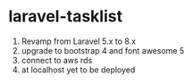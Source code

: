 # laravel-tasklist
1. Revamp from Laravel 5.x to 8.x
1. upgrade to bootstrap 4 and font awesome 5
1. connect to aws rds
1. at localhost yet to be deployed
